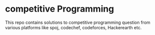 # competitive Programming
This repo contains solutions to competitive programming question from various platforms like spoj, codechef, codeforces, Hackerearth etc.